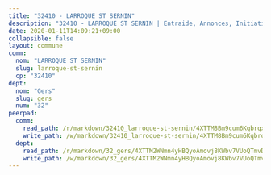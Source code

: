 ```yaml
---
title: "32410 - LARROQUE ST SERNIN"
description: "32410 - LARROQUE ST SERNIN | Entraide, Annonces, Initiatives"
date: 2020-01-11T14:09:21+09:00
collapsible: false
layout: commune
comm:
  nom: "LARROQUE ST SERNIN"
  slug: larroque-st-sernin
  cp: "32410"
dept:
  nom: "Gers"
  slug: gers
  num: "32"
peerpad:
  comm:
    read_path: /r/markdown/32410_larroque-st-sernin/4XTTM8Bm9cum6Kqbrqx8TiJU41jE2iaBoNYhLqSou9BcnrUMk
    write_path: /w/markdown/32410_larroque-st-sernin/4XTTM8Bm9cum6Kqbrqx8TiJU41jE2iaBoNYhLqSou9BcnrUMk-K3TgUt6PngwJ67ZXvNCWa8pbnL7dNU66sPTXNvtrKUBxZ87Q9zuSDjBViqweXq2bD5xVrLnAtVN3daG8HdMaQyCDz1t61yMv6y9boH76z6B2afmG3DEZVbUoun7qq4biMZHpwMAW
  dept:
    read_path: /r/markdown/32_gers/4XTTM2WNmn4yHBQyoAmovj8KWbv7VUoQTmvDpdT3o124AgWEe
    write_path: /w/markdown/32_gers/4XTTM2WNmn4yHBQyoAmovj8KWbv7VUoQTmvDpdT3o124AgWEe-K3TgUpYJfQLfW5uoLbdwErZNx29AEkCAso1EvCZzqaD3z7aQWWvGchjPJifpsj2b2MrnxAXUWCQXyv6K9rEMDPiEmuqTRE8ziuYLh1MUbtQUwwoYxV2abqSdJr66fFRHJZtY62y8
---
```


